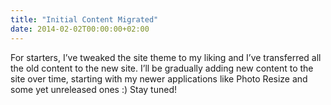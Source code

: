 ```yaml
---
title: "Initial Content Migrated"
date: 2014-02-02T00:00:00+02:00
---
```


For starters, I’ve tweaked the site theme to my liking and I’ve transferred all the old content to the new site. I’ll be gradually adding new content to
the site over time, starting with my newer applications like Photo Resize and some yet unreleased ones :) Stay tuned!